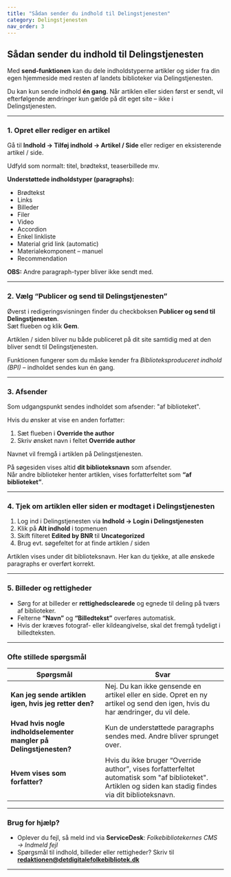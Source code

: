 ```yaml
---
title: "Sådan sender du indhold til Delingstjenesten"
category: Delingstjenesten
nav_order: 3
---
```


## Sådan sender du indhold til Delingstjenesten

Med **send-funktionen** kan du dele indholdstyperne artikler og sider fra din egen hjemmeside med resten af landets biblioteker via Delingstjenesten.

Du kan kun sende indhold **én gang**. Når artiklen eller siden først er sendt, vil efterfølgende ændringer kun gælde på dit eget site – ikke i Delingstjenesten.

---

### 1. Opret eller rediger en artikel

Gå til **Indhold → Tilføj indhold → Artikel / Side** eller rediger en eksisterende artikel / side.

Udfyld som normalt: titel, brødtekst, teaserbillede mv.

**Understøttede indholdstyper (paragraphs):**

- Brødtekst  
- Links  
- Billeder  
- Filer  
- Video  
- Accordion  
- Enkel linkliste  
- Material grid link (automatic)  
- Materialekomponent – manuel  
- Recommendation  

**OBS:** Andre paragraph-typer bliver ikke sendt med.


---

### 2. Vælg “Publicer og send til Delingstjenesten”

Øverst i redigeringsvisningen finder du checkboksen **Publicer og send til Delingstjenesten**.  
Sæt flueben og klik **Gem**.

Artiklen / siden bliver nu både publiceret på dit site samtidig med at den bliver sendt til Delingstjenesten.

Funktionen fungerer som du måske kender fra *Biblioteksproduceret indhold (BPI)* – indholdet sendes kun én gang.


---

### 3. Afsender

Som udgangspunkt sendes indholdet som afsender: "af biblioteket".

Hvis du ønsker at vise en anden forfatter:

1. Sæt flueben i **Override the author**  
2. Skriv ønsket navn i feltet **Override author**

Navnet vil fremgå i artiklen på Delingstjenesten.

På søgesiden vises altid **dit biblioteksnavn** som afsender.  
Når andre biblioteker henter artiklen, vises forfatterfeltet som **“af biblioteket”**.


---

### 4. Tjek om artiklen eller siden er modtaget i Delingstjenesten

1. Log ind i Delingstjenesten via **Indhold → Login i Delingstjenesten**  
2. Klik på **Alt indhold** i topmenuen  
3. Skift filteret **Edited by BNR** til **Uncategorized**  
4. Brug evt. søgefeltet for at finde artiklen / siden

Artiklen vises under dit biblioteksnavn. Her kan du tjekke, at alle ønskede paragraphs er overført korrekt.


---

### 5. Billeder og rettigheder

- Sørg for at billeder er **rettighedsclearede** og egnede til deling på tværs af biblioteker.  
- Felterne **“Navn”** og **“Billedtekst”** overføres automatisk.  
- Hvis der kræves fotograf- eller kildeangivelse, skal det fremgå tydeligt i billedteksten.


---

### Ofte stillede spørgsmål

| Spørgsmål | Svar |
|----------|------|
| **Kan jeg sende artiklen igen, hvis jeg retter den?** | Nej. Du kan ikke gensende en artikel eller en side. Opret en ny artikel og send den igen, hvis du har ændringer, du vil dele. |
| **Hvad hvis nogle indholdselementer mangler på Delingstjenesten?** | Kun de understøttede paragraphs sendes med. Andre bliver sprunget over. |
| **Hvem vises som forfatter?** | Hvis du ikke bruger “Override author”, vises forfatterfeltet automatisk som "af biblioteket". Artiklen og siden kan stadig findes via dit biblioteksnavn. |

---

### Brug for hjælp?
- Oplever du fejl, så meld ind via **ServiceDesk**: *Folkebibliotekernes CMS → Indmeld fejl*  
- Spørgsmål til indhold, billeder eller rettigheder? Skriv til [**redaktionen@detdigitalefolkebibliotek.dk**](mailto:redaktionen@detdigitalefolkebibliotek.dk)

---
